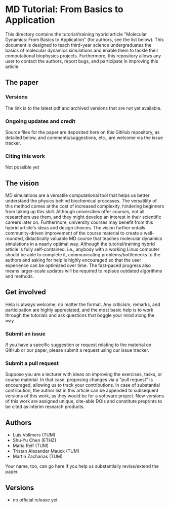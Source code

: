 # MD Tutorial: From Basics to Application

This directory contains the tutorial/training hybrid article "Molecular Dynamics: From Basics to Application" (for authors, see the list below). This document is designed to teach third-year science undergraduates the basics of molecular dynamics simulations and enable them to tackle their computational biophysics projects. Furthermore, this repository allows any user to contact the authors, report bugs, and participate in improving this article.

## The paper

### Versions

The link is to the latest pdf and archived versions that are not yet available.

### Ongoing updates and credit

Source files for the paper are deposited here on this GitHub repository, as detailed below, and comments/suggestions, etc., are welcome via the issue tracker.

### Citing this work

Not possible yet

## The vision

MD simulations are a versatile computational tool that helps us better understand the physics behind biochemical processes. The versatility of this method comes at the cost of increased complexity, hindering beginners from taking up this skill. Although universities offer courses, not all researchers use them, and they might develop an interest in their scientific careers later on. Furthermore, university courses may benefit from this hybrid article's ideas and design choices. The vision further entails community-driven improvement of the course material to create a well-rounded, didactically valuable MD course that teaches molecular dynamics simulations in a nearly optimal way. Although the tutorial/training hybrid article is fully self-contained, i.e., anybody with a working Linux computer should be able to complete it, communicating problems/bottlenecks to the authors and asking for help is highly encouraged so that the user experience can be optimized over time. The fast-paced progress also means larger-scale updates will be required to replace outdated algorithms and methods. 

## Get involved

Help is always welcome, no matter the format. Any criticism, remarks, and participation are highly appreciated, and the most basic help is to work through the tutorials and ask questions that boggle your mind along the way.

### Submit an issue

If you have a specific suggestion or request relating to the material on GitHub or our paper, please submit a request using our issue tracker.

### Submit a pull request

Suppose you are a lecturer with ideas on improving the exercises, tasks, or course material. In that case, proposing changes via a "pull request" is encouraged, allowing us to track your contributions. In case of substantial contribution, the author list in this article can be appended to subsequent versions of this work, as they would be for a software project. New versions of this work are assigned unique, cite-able DOIs and constitute preprints to be cited as interim research products.

## Authors
- Luis Vollmers (TUM)
- Shu-Yu Chen (ETHZ)
- Maria Reif (TUM)
- Tristan Alexander Mauck (TUM)
- Martin Zacharias (TUM)

Your name, too, can go here if you help us substantially revise/extend the paper.

## Versions
- no official release yet
